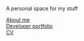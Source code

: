 ---
---
A personal space for my stuff

<div class="buttons">
  <a href="/about/" class="btn btn-info">About me</a><br />
  <a href="/portfolio/" class="btn btn-info">Developer portfolio</a><br />
  <a href="/cv/" class="btn btn-info">CV</a>
</div>
